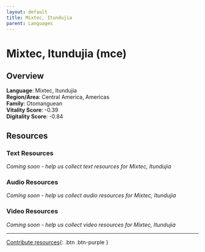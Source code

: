 ```yaml
---
layout: default
title: Mixtec, Itundujia
parent: Languages
---
```


# Mixtec, Itundujia (mce)

## Overview

**Language**: Mixtec, Itundujia  
**Region/Area**: Central America, Americas  
**Family**: Otomanguean  
**Vitality Score**: -0.39  
**Digitality Score**: -0.84  

## Resources

### Text Resources
*Coming soon - help us collect text resources for Mixtec, Itundujia*

### Audio Resources
*Coming soon - help us collect audio resources for Mixtec, Itundujia*

### Video Resources
*Coming soon - help us collect video resources for Mixtec, Itundujia*

---

[Contribute resources](https://fairtrain.github.io/){: .btn .btn-purple }
